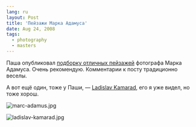 ```yaml
---
lang: ru
layout: Post
title: 'Пейзажи Марка Адамуса'
date: Aug 24, 2008
tags:
  - photography
  - masters
---
```


Паша опубликовал [подборку отличных пейзажей](http://pavel-kosenko.livejournal.com/59007.html) фотографа Марка Адамуса. Очень рекомендую. Комментарии к посту традиционно веселы.

А вот ещё один, тоже у Паши, — [Ladislav Kamarad](http://pavel-kosenko.livejournal.com/54666.html), его я уже видел, но тоже хорош.

<!--more-->

![marc-adamus.jpg](upload://marc-adamus.jpg)

![ladislav-kamarad.jpg](upload://ladislav-kamarad.jpg)
